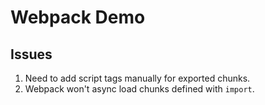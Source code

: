 # Webpack Demo

## Issues

1. Need to add script tags manually for exported chunks.
2. Webpack won't async load chunks defined with `import`.